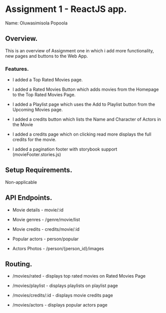 #   Assignment 1 - ReactJS app.

Name: Oluwasimisola Popoola

## Overview.
 
 This is an overview of Assignment one in which i add more functionality, new pages and buttons to the Web App.

### Features.

+ I added a Top Rated Movies page.

+ I added a Rated Movies Button which adds movies
from the Homepage to the Top Rated Movies Page.

+ I added a Playlist page which uses the Add to Playlist  button from the Upcoming Movies page.

+ I added a credits button which lists the Name and Character of Actors in the Movie

+ I added a credits page which on clicking read more displays the full credits for the movie.

+ I added a pagination footer with storybook support (movieFooter.stories.js)

## Setup Requirements.

Non-applicable

## API Endpoints.

+ Movie details - movie/:id

+ Movie genres - /genre/movie/list

+ Movie credits - credits/movie/:id

+ Popular actors - person/popular

+ Actors Photos - /person/{person_id}/images

## Routing.

+ /movies/rated - displays top rated movies on Rated Movies Page 

+ /movies/playlist - displays playlists on playlist page

+ /movies/credits/:id - displays movie credits page

+ /movies/actors - displays popular actors page
